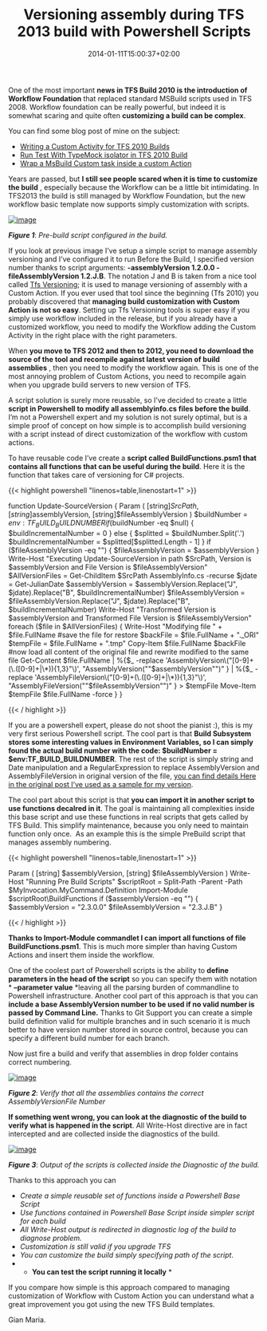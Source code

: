 ﻿---
title: "Versioning assembly during TFS 2013 build with Powershell Scripts"
description: ""
date: 2014-01-11T15:00:37+02:00
draft: false
tags: [Continuous Integration]
categories: [Team Foundation Server,Visual Studio ALM]
---
One of the most important  **news in TFS Build 2010 is the introduction of Workflow Foundation** that replaced standard MSBuild scripts used in TFS 2008. Workflow foundation can be really powerful, but indeed it is somewhat scaring and quite often  **customizing a build can be complex**.

You can find some blog post of mine on the subject:

- [Writing a Custom Activity for TFS 2010 Builds](http://www.codewrecks.com/blog/index.php/2010/02/25/writing-a-custom-activity-for-tfs-2010-build-workflow/)
- [Run Test With TypeMock isolator in TFS 2010 Build](http://www.codewrecks.com/blog/index.php/2010/01/27/run-test-with-typemockisolator-during-a-tfs2010-build/)
- [Wrap a MsBuild Custom task inside a custom Action](http://www.codewrecks.com/blog/index.php/2010/01/19/wrap-a-msbuild-custom-task-inside-a-custom-action/)

Years are passed, but  **I still see people scared when it is time to customize the build** , especially because the Workflow can be a little bit intimidating. In TFS2013 the build is still managed by Workflow Foundation, but the new workflow basic template now supports simply customization with scripts.

[![image](https://www.codewrecks.com/blog/wp-content/uploads/2014/01/image_thumb2.png "image")](https://www.codewrecks.com/blog/wp-content/uploads/2014/01/image2.png)

 ***Figure 1***: *Pre-build script configured in the build.*

If you look at previous image I’ve setup a simple script to manage assembly versioning and I’ve configured it to run Before the Build, I specified version number thanks to script arguments:  **-assemblyVersion 1.2.0.0 -fileAssemblyVersion 1.2.J.B**. The notation J and B is taken from a nice tool called [Tfs Versioning](http://tfsversioning.codeplex.com/); it is used to manage versioning of assembly with a Custom Action. If you ever used that tool since the beginning (Tfs 2010) you probably discovered that **managing build customization with Custom Action is not so easy**. Setting up Tfs Versioning tools is super easy if you simply use workflow included in the release, but if you already have a customized workflow, you need to modify the Workflow adding the Custom Activity in the right place with the right parameters.

When **you move to TFS 2012 and then to 2012, you need to download the source of the tool and recompile against latest version of build assemblies** , then you need to modify the workflow again. This is one of the most annoying problem of Custom Actions, you need to recompile again when you upgrade build servers to new version of TFS.

A script solution is surely more reusable, so I’ve decided to create a little  **script in Powershell to modify all assemblyinfo.cs files before the build**. I’m not a Powershell expert and my solution is not surely optimal, but is a simple proof of concept on how simple is to accomplish build versioning with a script instead of direct customization of the workflow with custom actions.

To have reusable code I’ve create a  **script called BuildFunctions.psm1 that contains all functions that can be useful during the build**. Here it is the function that takes care of versioning for C# projects.

{{< highlight powershell "linenos=table,linenostart=1" >}}


function Update-SourceVersion
{
  Param 
  (
    [string]$SrcPath,
    [string]$assemblyVersion, 
    [string]$fileAssemblyVersion
  )
    $buildNumber = $env:TF_BUILD_BUILDNUMBER
    if ($buildNumber -eq $null)
    {
        $buildIncrementalNumber = 0
    }
    else
    {
        $splitted = $buildNumber.Split('.')
        $buildIncrementalNumber = $splitted[$splitted.Length - 1]
    }
    if ($fileAssemblyVersion -eq "")
    {
        $fileAssemblyVersion = $assemblyVersion
    }
    Write-Host "Executing Update-SourceVersion in path $SrcPath, Version is $assemblyVersion and File Version is $fileAssemblyVersion"
    $AllVersionFiles = Get-ChildItem $SrcPath AssemblyInfo.cs -recurse
    $jdate = Get-JulianDate
    $assemblyVersion = $assemblyVersion.Replace("J", $jdate).Replace("B", $buildIncrementalNumber)
    $fileAssemblyVersion = $fileAssemblyVersion.Replace("J", $jdate).Replace("B", $buildIncrementalNumber)
    Write-Host "Transformed Version is $assemblyVersion and Transformed File Version is $fileAssemblyVersion"
    foreach ($file in $AllVersionFiles) 
    { 
        Write-Host "Modifying file " + $file.FullName
        #save the file for restore
        $backFile = $file.FullName + "._ORI"
        $tempFile = $file.FullName + ".tmp"
        Copy-Item $file.FullName $backFile
        #now load all content of the original file and rewrite modified to the same file
        Get-Content $file.FullName |
        %{$_ -replace 'AssemblyVersion\("[0-9]+(\.([0-9]+|\*)){1,3}"\)', "AssemblyVersion(""$assemblyVersion"")" } |
        %{$_ -replace 'AssemblyFileVersion\("[0-9]+(\.([0-9]+|\*)){1,3}"\)', "AssemblyFileVersion(""$fileAssemblyVersion"")" }  > $tempFile
        Move-Item $tempFile $file.FullName -force
    }
}

{{< / highlight >}}

If you are a powershell expert, please do not shoot the pianist :), this is my very first serious Powershell script. The cool part is that  **Build Subsystem stores some interesting values in Environment Variables, so I can simply found the actual build number with the code: $buildNumber = $env:TF\_BUILD\_BUILDNUMBER**. The rest of the script is simply string and Date manipulation and a RegularExpression to replace AssemblyVersion and AssemblyFileVersion in original version of the file, [you can find details Here in the original post I’ve used as a sample for my version](http://blogs.msdn.com/b/dotnetinterop/archive/2008/04/21/powershell-script-to-batch-update-assemblyinfo-cs-with-new-version.aspx).

The cool part about this script is that **you can import it in another script to use functions decalred in it**. The goal is maintaining all complexities inside this base script and use these functions in real scripts that gets called by TFS Build. This simplify maintenance, because you only need to maintain function only once.  As an example this is the simple PreBuild script that manages assembly numbering.

{{< highlight powershell "linenos=table,linenostart=1" >}}


 Param
(
[string] $assemblyVersion,
[string] $fileAssemblyVersion
)
Write-Host "Running Pre Build Scripts"
$scriptRoot = Split-Path -Parent -Path $MyInvocation.MyCommand.Definition
Import-Module $scriptRoot\BuildFunctions
if ($assemblyVersion -eq "")
{
    $assemblyVersion = "2.3.0.0"
    $fileAssemblyVersion = "2.3.J.B"
}

{{< / highlight >}}

 **Thanks to Import-Module commandlet I can import all functions of file BuildFunctions.psm1**. This is much more simpler than having Custom Actions and insert them inside the workflow.

One of the coolest part of Powershell scripts is the ability to **define parameters in the head of the script** so you can specify them with notation * **–parameter value** *leaving all the parsing burden of commandline to Powershell infrastructure. Another cool part of this approach is that you can  **include a base AssemblyVersion number to be used if no valid number is passed by Command Line.** Thanks to Git Support you can create a simple build definition valid for multiple branches and in such scenario it is much better to have version number stored in source control, because you can specify a different build number for each branch.

Now just fire a build and verify that assemblies in drop folder contains correct numbering.

[![image](https://www.codewrecks.com/blog/wp-content/uploads/2014/01/image_thumb.png "image")](https://www.codewrecks.com/blog/wp-content/uploads/2014/01/image.png)

 ***Figure 2***: *Verify that all the assemblies contains the correct AssemblyVersionFile Number*

 **If something went wrong, you can look at the diagnostic of the build to verify what is happened in the script**. All Write-Host directive are in fact intercepted and are collected inside the diagnostics of the build.

[![image](https://www.codewrecks.com/blog/wp-content/uploads/2014/01/image_thumb1.png "image")](https://www.codewrecks.com/blog/wp-content/uploads/2014/01/image1.png)

 ***Figure 3***: *Output of the scripts is collected inside the Diagnostic of the build.*

Thanks to this approach you can

- *Create a simple reusable set of functions inside a Powershell Base Script*
- *Use functions contained in Powershell Base Script inside simpler script for each build*
- *All Write-Host output is redirected in diagnostic log of the build to diagnose problem.*
- *Customization is still valid if you upgrade TFS*
- *You can customize the build simply specifying path of the script*.
- * **You can test the script running it locally** *

If you compare how simple is this approach compared to managing customization of Workflow with Custom Action you can understand what a great improvement you got using the new TFS Build templates.

Gian Maria.
